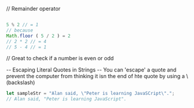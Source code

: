 
// Remainder operator

``` JavaScript

5 % 2 // = 1
// because 
Math.floor ( 5 / 2 ) = 2
// 2 * 2 // = 4
// 5 - 4 // = 1
```
// Great to check if a number is even or odd



--  Escaping Literal Quotes in Strings --
You can 'escape' a quote and prevent the computer from thinking it isn the end of hte quote by using a \ (backslash)


``` JavaScript
let sampleStr = "Alan said, \"Peter is learning JavaSCript\".";
// Alan said, "Peter is learning JavaScript".
```



